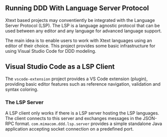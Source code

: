 ## Running DDD With Language Server Protocol
Xtext based projects may conventiently be integrated with the Language Server Protocol (LSP). The LSP is a language agnostic protocol that can be used between any editor and any language for advanced language support.

The main idea is to enable users to work with Xtext languages using an editor of their choice. This project provides some basic infrastructure for using Visual Studio Code for DDD modeling.

## Visual Studio Code as a LSP Client
The `vscode-extension` project provides a VS Code extension (plugin), providing basic editor features such as reference navigation, validation and syntax coloring.

### The LSP Server
A LSP client only works if there is a LSP server hosting the LSP languages. The client connects to this server and exchanges messages in the JSON-RPC format. `com.mimacom.ddd.lsp.server` provides a simple standalone Java application accepting socket connection on a predefined port.
